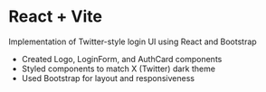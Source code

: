# React + Vite

Implementation of Twitter-style login UI using React and Bootstrap

- Created Logo, LoginForm, and AuthCard components
- Styled components to match X (Twitter) dark theme
- Used Bootstrap for layout and responsiveness

